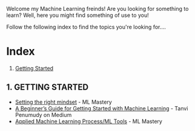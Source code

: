 Welcome my Machine Learning freinds! Are you looking for something to learn? Well, here you might find something of use to you!

Follow the following index to find the topics you're looking for....

# Index
1. [Getting Started](https://github.com/muhammadanas0716/Machine-Learning-101/blob/main/Machine%20Learning%20Recourses.md#1-getting-started)


## 1. GETTING STARTED
* [Setting the right mindset](https://machinelearningmastery.com/what-is-holding-you-back-from-your-machine-learning-goals/) - ML Mastery
* [A Beginner’s Guide for Getting Started with Machine Learning](https://medium.com/analytics-vidhya/a-beginners-guide-for-getting-started-with-machine-learning-7ba2cd5796ae) - Tanvi Penumudy on Medium
* [Applied Machine Learning Process/ML Tools](https://machinelearningmastery.com/process-for-working-through-machine-learning-problems/) - ML Mastery
